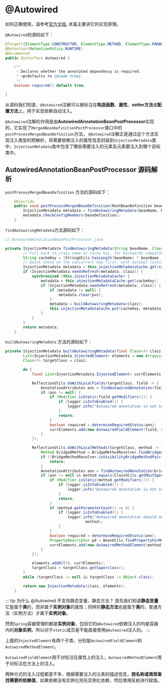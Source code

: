 # @Autowired

如何正确使用，请参考[官方文档](https://docs.spring.io/spring-framework/docs/current/spring-framework-reference/core.html#beans-autowired-annotation), 本篇主要讲它的实现原理。


`@Autowired`的源码如下：
```java
@Target({ElementType.CONSTRUCTOR, ElementType.METHOD, ElementType.PARAMETER, ElementType.FIELD, ElementType.ANNOTATION_TYPE})
@Retention(RetentionPolicy.RUNTIME)
@Documented
public @interface Autowired {

	/**
	 * Declares whether the annotated dependency is required.
	 * <p>Defaults to {@code true}.
	 */
	boolean required() default true;

}
```

从源码我们知道，`@Autowired`注解可以被标注在**构造函数**、**属性**、**setter方法**或**配置方法**上，用于实现依赖自动注入。

`@Autowired`注解的作用是由**AutowiredAnnotationBeanPostProcessor**实现的，它实现了`MergedBeanDefinitionPostProcessor`接口中的`postProcessMergedBeanDefinition`方法，
`@Autowired`注解正是通过这个方法实现注入类型的预解析，将需要依赖注入的属性信息封装到`InjectionMetadata`类中，`InjectionMetadata`类中包含了哪些需要注入的元素及元素要注入到哪个目标类中。

## AutowiredAnnotationBeanPostProcessor 源码解析

`postProcessMergedBeanDefinition` 方法的源码如下：
```java
	@Override
	public void postProcessMergedBeanDefinition(RootBeanDefinition beanDefinition, Class<?> beanType, String beanName) {
		InjectionMetadata metadata = findAutowiringMetadata(beanName, beanType, null);
		metadata.checkConfigMembers(beanDefinition);
	}
```

`findAutowiringMetadata`方法源码如下：
```java
// AutowiredAnnotationBeanPostProcessor.java

private InjectionMetadata findAutowiringMetadata(String beanName, Class<?> clazz, @Nullable PropertyValues pvs) {
		// Fall back to class name as cache key, for backwards compatibility with custom callers.
		String cacheKey = (StringUtils.hasLength(beanName) ? beanName : clazz.getName());
		// Quick check on the concurrent map first, with minimal locking.
		InjectionMetadata metadata = this.injectionMetadataCache.get(cacheKey);
		if (InjectionMetadata.needsRefresh(metadata, clazz)) {
			synchronized (this.injectionMetadataCache) {
				metadata = this.injectionMetadataCache.get(cacheKey);
				if (InjectionMetadata.needsRefresh(metadata, clazz)) {
					if (metadata != null) {
						metadata.clear(pvs);
					}
					metadata = buildAutowiringMetadata(clazz);
					this.injectionMetadataCache.put(cacheKey, metadata);
				}
			}
		}
		return metadata;
	}
```

`buildAutowiringMetadata` 方法的源码如下：
```java
private InjectionMetadata buildAutowiringMetadata(final Class<?> clazz) {
		List<InjectionMetadata.InjectedElement> elements = new ArrayList<>();
		Class<?> targetClass = clazz;

		do {
			final List<InjectionMetadata.InjectedElement> currElements = new ArrayList<>();

			ReflectionUtils.doWithLocalFields(targetClass, field -> {
				AnnotationAttributes ann = findAutowiredAnnotation(field);
				if (ann != null) {
					if (Modifier.isStatic(field.getModifiers())) {
						if (logger.isInfoEnabled()) {
							logger.info("Autowired annotation is not supported on static fields: " + field);
						}
						return;
					}
					boolean required = determineRequiredStatus(ann);
					currElements.add(new AutowiredFieldElement(field, required));
				}
			});

			ReflectionUtils.doWithLocalMethods(targetClass, method -> {
				Method bridgedMethod = BridgeMethodResolver.findBridgedMethod(method);
				if (!BridgeMethodResolver.isVisibilityBridgeMethodPair(method, bridgedMethod)) {
					return;
				}
				AnnotationAttributes ann = findAutowiredAnnotation(bridgedMethod);
				if (ann != null && method.equals(ClassUtils.getMostSpecificMethod(method, clazz))) {
					if (Modifier.isStatic(method.getModifiers())) {
						if (logger.isInfoEnabled()) {
							logger.info("Autowired annotation is not supported on static methods: " + method);
						}
						return;
					}
					if (method.getParameterCount() == 0) {
						if (logger.isInfoEnabled()) {
							logger.info("Autowired annotation should only be used on methods with parameters: " +
									method);
						}
					}
					boolean required = determineRequiredStatus(ann);
					PropertyDescriptor pd = BeanUtils.findPropertyForMethod(bridgedMethod, clazz);
					currElements.add(new AutowiredMethodElement(method, required, pd));
				}
			});

			elements.addAll(0, currElements);
			targetClass = targetClass.getSuperclass();
		}
		while (targetClass != null && targetClass != Object.class);

		return new InjectionMetadata(clazz, elements);
	}
```
::: tip 为什么 @Autowired 不支持静态变量、静态方法？
首先我们知道**静态变量**它是属于**类**的，而非属于**实例对象**的属性；同样的**静态方法**也是属于**类**的，普通方法（实例方法）才属于**实例对象**。

然而`Spring`容器管理的都是**实例对象**，包括它的`@Autowired`依赖注入的均是容器内的**对象实例**，所以对于`static`成员是不能直接使用`@Autowired`注入的。
:::


上面的`InjectedElement`有两个子类，分别是`AutowiredFieldElement`和`AutowiredMethodElement`。

`AutowiredFieldElement`用于对标注在属性上的注入，`AutowiredMethodElement`用于对标注在方法上的注入。

两种方式的注入过程都差不多，根据需要注入的元素的描述信息，**按名称或类型查找需要的依赖值**，如果依赖没有实例化则先实例化依赖，然后使用反射进行赋值。